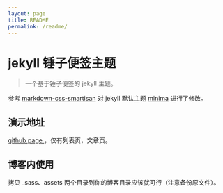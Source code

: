 ```yaml
---
layout: page
title: README
permalink: /readme/
---
```


# jekyll 锤子便签主题

> 一个基于锤子便签的 jekyll 主题。

参考 [markdown-css-smartisan](https://github.com/nihaojob/markdown-css-smartisan) 对 jekyll 默认主题 [minima](https://github.com/jekyll/minima) 进行了修改。

## 演示地址

[github page ](http://zhhbstudio.github.io/jeekyll-theme-smartisian)，仅有列表页，文章页。

## 博客内使用

拷贝 _sass、assets 两个目录到你的博客目录应该就可行（注意备份原文件）。

